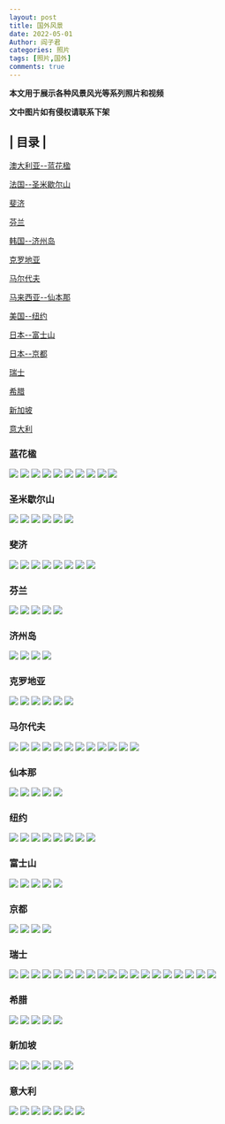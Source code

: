 ```yaml
---
layout: post
title: 国外风景
date: 2022-05-01
Author: 阎子君
categories: 照片
tags: [照片,国外]
comments: true
---
```


**本文用于展示各种风景风光等系列照片和视频**

**文中图片如有侵权请联系下架**

## | 目录 |

[澳大利亚--蓝花楹](#蓝花楹)

[法国--圣米歇尔山](#圣米歇尔山)

[斐济](#斐济)

[芬兰](#芬兰)

[韩国--济州岛](#济州岛)

[克罗地亚](#克罗地亚)

[马尔代夫](#马尔代夫)

[马来西亚--仙本那](#仙本那)

[美国--纽约](#纽约)

[日本--富士山](#富士山)

[日本--京都](#京都)

[瑞士](#瑞士)

[希腊](#希腊)

[新加坡](#新加坡)

[意大利](#意大利)

### <span id="jump">蓝花楹</span>

<img src="/images/Pictures/44.webp"/>

<img src="/images/Pictures/45.webp"/>

<img src="/images/Pictures/46.webp"/>

<img src="/images/Pictures/47.webp"/>

<img src="/images/Pictures/48.webp"/>

<img src="/images/Pictures/165.webp"/>

<img src="/images/Pictures/166.webp"/>

<img src="/images/Pictures/167.webp"/>

<img src="/images/Pictures/168.webp"/>

<img src="/images/Pictures/169.webp"/>

### <span id="jump">圣米歇尔山</span>

<img src="/images/Pictures/85.webp"/>

<img src="/images/Pictures/86.webp"/>

<img src="/images/Pictures/87.webp"/>

<img src="/images/Pictures/92.webp"/>

<img src="/images/Pictures/163.webp"/>

<img src="/images/Pictures/164.webp"/>

### <span id="jump">斐济</span>

<img src="/images/Pictures/73.webp"/>

<img src="/images/Pictures/74.webp"/>

<img src="/images/Pictures/75.webp"/>

<img src="/images/Pictures/76.webp"/>

<img src="/images/Pictures/81.webp"/>

<img src="/images/Pictures/82.webp"/>

<img src="/images/Pictures/83.webp"/>

<img src="/images/Pictures/84.webp"/>

### <span id="jump">芬兰</span>

<img src="/images/Pictures/88.webp"/>

<img src="/images/Pictures/89.webp"/>

<img src="/images/Pictures/90.webp"/>

<img src="/images/Pictures/91.webp"/>

<img src="/images/Pictures/96.webp"/>

### <span id="jump">济州岛</span>

<img src="/images/Pictures/111.webp"/>

<img src="/images/Pictures/112.webp"/>

<img src="/images/Pictures/113.webp"/>

<img src="/images/Pictures/114.webp"/>

### <span id="jump">克罗地亚</span>

<img src="/images/Pictures/186.webp"/>

<img src="/images/Pictures/187.webp"/>

<img src="/images/Pictures/188.webp"/>

<img src="/images/Pictures/189.webp"/>

<img src="/images/Pictures/190.webp"/>

<img src="/images/Pictures/191.webp"/>

### <span id="jump">马尔代夫</span>

<img src="/images/Pictures/192.webp"/>

<img src="/images/Pictures/193.webp"/>

<img src="/images/Pictures/194.webp"/>

<img src="/images/Pictures/195.webp"/>

<img src="/images/Pictures/196.webp"/>

<img src="/images/Pictures/197.webp"/>

<img src="/images/Pictures/198.webp"/>

<img src="/images/Pictures/199.webp"/>

<img src="/images/Pictures/200.webp"/>

<img src="/images/Pictures/201.webp"/>

<img src="/images/Pictures/202.webp"/>

<img src="/images/Pictures/203.webp"/>

### <span id="jump">仙本那</span>

<img src="/images/Pictures/106.webp"/>

<img src="/images/Pictures/107.webp"/>

<img src="/images/Pictures/108.webp"/>

<img src="/images/Pictures/109.webp"/>

<img src="/images/Pictures/110.webp"/>

### <span id="jump">纽约</span>

<img src="/images/Pictures/141.webp"/>

<img src="/images/Pictures/142.webp"/>

<img src="/images/Pictures/143.webp"/>

<img src="/images/Pictures/144.webp"/>

<img src="/images/Pictures/145.webp"/>

<img src="/images/Pictures/146.webp"/>

<img src="/images/Pictures/147.webp"/>

<img src="/images/Pictures/148.webp"/>

### <span id="jump">富士山</span>

<img src="/images/Pictures/95.webp"/>

<img src="/images/Pictures/97.webp"/>

<img src="/images/Pictures/98.webp"/>

<img src="/images/Pictures/99.webp"/>

<img src="/images/Pictures/100.webp"/>

### <span id="jump">京都</span>

<img src="/images/Pictures/159.webp"/>

<img src="/images/Pictures/160.webp"/>

<img src="/images/Pictures/161.webp"/>

<img src="/images/Pictures/162.webp"/>

### <span id="jump">瑞士</span>

<img src="/images/Pictures/115.webp"/>

<img src="/images/Pictures/116.webp"/>

<img src="/images/Pictures/117.webp"/>

<img src="/images/Pictures/118.webp"/>

<img src="/images/Pictures/119.webp"/>

<img src="/images/Pictures/60.webp"/>

<img src="/images/Pictures/61.webp"/>

<img src="/images/Pictures/62.webp"/>

<img src="/images/Pictures/63.webp"/>

<img src="/images/Pictures/64.webp"/>

<img src="/images/Pictures/65.webp"/>

<img src="/images/Pictures/69.webp"/>

<img src="/images/Pictures/70.webp"/>

<img src="/images/Pictures/71.webp"/>

<img src="/images/Pictures/72.webp"/>

<img src="/images/Pictures/77.webp"/>

<img src="/images/Pictures/78.webp"/>

<img src="/images/Pictures/79.webp"/>

<img src="/images/Pictures/80.webp"/>

### <span id="jump">希腊</span>

<img src="/images/Pictures/222.webp"/>

<img src="/images/Pictures/223.webp"/>

<img src="/images/Pictures/224.webp"/>

<img src="/images/Pictures/225.webp"/>

<img src="/images/Pictures/226.webp"/>

### <span id="jump">新加坡</span>

<img src="/images/Pictures/149.webp"/>

<img src="/images/Pictures/150.webp"/>

<img src="/images/Pictures/151.webp"/>

<img src="/images/Pictures/152.webp"/>

<img src="/images/Pictures/153.webp"/>

<img src="/images/Pictures/154.webp"/>

### <span id="jump">意大利</span>

<img src="/images/Pictures/56.webp"/>

<img src="/images/Pictures/57.webp"/>

<img src="/images/Pictures/58.webp"/>

<img src="/images/Pictures/59.webp"/>

<img src="/images/Pictures/66.webp"/>

<img src="/images/Pictures/67.webp"/>

<img src="/images/Pictures/68.webp"/>









